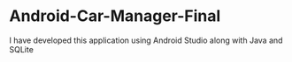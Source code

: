 # Android-Car-Manager-Final
I have developed this application using Android Studio along with Java and SQLite
